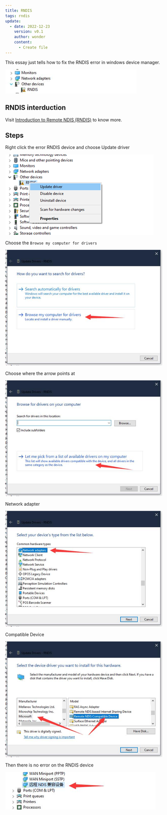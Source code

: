 ```yaml
---
title: RNDIS
tags: rndis
update:
  - date: 2022-12-23
    version: v0.1
    author: wonder
    content:
      - Create file
---
```


This essay just tells how to fix the RNDIS error in windows device manager.

![rndis_error_device](./assets/flash_system/rndis_error_device.jpg)

## RNDIS interduction

Visit [Introduction to Remote NDIS (RNDIS)](https://learn.microsoft.com/en-us/windows-hardware/drivers/network/remote-ndis--rndis-2?source=recommendations) to know more.

## Steps

Right click the error RNDIS device and choose Update driver

![rndis_update_driver](./assets/rndis/rndis_update_driver.png)

Choose the `Browse my computer for drivers`

![rndis_broswer_driver](./assets/rndis/rndis_broswer_driver.jpg)

Choose where the arrow points at

![rndis_pick_driver](./assets/rndis/rndis_pick_driver.jpg)

Network adapter

![rndis_net_adapter](./assets/rndis/rndis_net_adapter.jpg)

Compatible Device

![rndis_compatible_device](./assets/rndis/rndis_compatible_device.jpg)

Then there is no error on the RNDIS device

![rndis_no_error](./assets/rndis/rndis_no_error.jpg)
